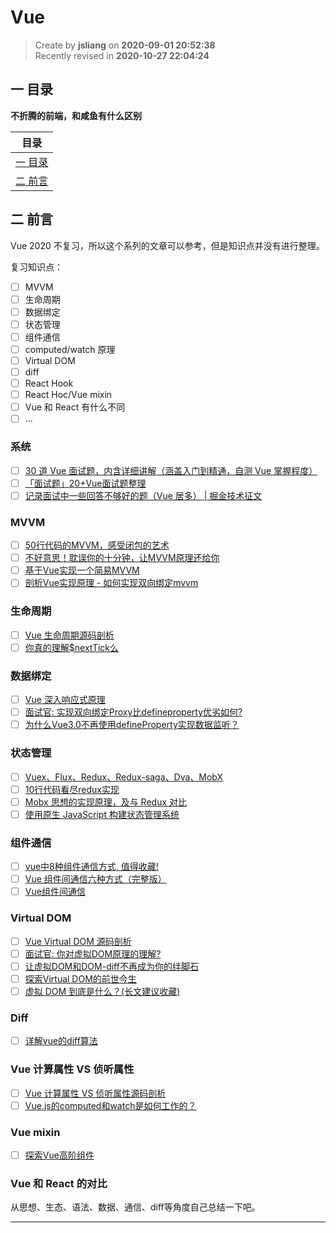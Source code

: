 Vue
===

> Create by **jsliang** on **2020-09-01 20:52:38**  
> Recently revised in **2020-10-27 22:04:24**

## 一 目录

**不折腾的前端，和咸鱼有什么区别**

| 目录 |
| --- |
| [一 目录](#chapter-one) |
| [二 前言](#chapter-two) |

## 二 前言



Vue 2020 不复习，所以这个系列的文章可以参考，但是知识点并没有进行整理。

复习知识点：

* [ ] MVVM
* [ ] 生命周期
* [ ] 数据绑定
* [ ] 状态管理
* [ ] 组件通信
* [ ] computed/watch 原理
* [ ] Virtual DOM
* [ ] diff
* [ ] React Hook
* [ ] React Hoc/Vue mixin
* [ ] Vue 和 React 有什么不同
* [ ] ...

### 系统

* [ ] [30 道 Vue 面试题，内含详细讲解（涵盖入门到精通，自测 Vue 掌握程度）](https://juejin.im/post/6844903918753808398)
* [ ] [「面试题」20+Vue面试题整理](https://juejin.im/post/6844904084374290446)
* [ ] [记录面试中一些回答不够好的题（Vue 居多） | 掘金技术征文](https://juejin.im/post/6844903569422811150)

### MVVM

* [ ] [50行代码的MVVM，感受闭包的艺术](https://juejin.im/post/5b1fa77451882513ea5cc2ca)
* [ ] [不好意思！耽误你的十分钟，让MVVM原理还给你](https://juejin.im/post/5abdd6f6f265da23793c4458)
* [ ] [基于Vue实现一个简易MVVM](https://juejin.im/post/5cd8a7c1f265da037a3d0992)
* [ ] [剖析Vue实现原理 - 如何实现双向绑定mvvm](https://github.com/DMQ/mvvm)

### 生命周期

* [ ] [Vue 生命周期源码剖析](https://ustbhuangyi.github.io/vue-analysis/v2/components/lifecycle.html)
* [ ] [你真的理解$nextTick么](https://juejin.im/post/5cd9854b5188252035420a13)

### 数据绑定

* [ ] [Vue 深入响应式原理](https://ustbhuangyi.github.io/vue-analysis/v2/reactive/)
* [ ] [面试官: 实现双向绑定Proxy比defineproperty优劣如何?](https://juejin.im/post/5acd0c8a6fb9a028da7cdfaf)
* [ ] [为什么Vue3.0不再使用defineProperty实现数据监听？](https://mp.weixin.qq.com/s/O8iL4o8oPpqTm4URRveOIA)

### 状态管理

* [ ] [Vuex、Flux、Redux、Redux-saga、Dva、MobX](https://zhuanlan.zhihu.com/p/53599723)
* [ ] [10行代码看尽redux实现](https://juejin.im/post/5def4831e51d45584b585000)
* [ ] [Mobx 思想的实现原理，及与 Redux 对比](https://zhuanlan.zhihu.com/p/25585910)
* [ ] [使用原生 JavaScript 构建状态管理系统](https://juejin.im/post/5b763528e51d45559e3a5b64)

### 组件通信

* [ ] [vue中8种组件通信方式, 值得收藏!](https://juejin.im/post/5d267dcdf265da1b957081a3)
* [ ] [Vue 组件间通信六种方式（完整版）](https://juejin.im/post/5cde0b43f265da03867e78d3)
* [ ] [Vue组件间通信](https://github.com/answershuto/learnVue/blob/master/docs/Vue%E7%BB%84%E4%BB%B6%E9%97%B4%E9%80%9A%E4%BF%A1.MarkDown)

### Virtual DOM

* [ ] [Vue Virtual DOM 源码剖析](https://ustbhuangyi.github.io/vue-analysis/v2/data-driven/virtual-dom.html)
* [ ] [面试官: 你对虚拟DOM原理的理解?](https://juejin.im/post/5d3f3bf36fb9a06af824b3e2)
* [ ] [让虚拟DOM和DOM-diff不再成为你的绊脚石](https://juejin.im/post/5c8e5e4951882545c109ae9c)
* [ ] [探索Virtual DOM的前世今生](https://zhuanlan.zhihu.com/p/35876032)
* [ ] [虚拟 DOM 到底是什么？(长文建议收藏)](https://mp.weixin.qq.com/s/oAlVmZ4Hbt2VhOwFEkNEhw)

### Diff

* [ ] [详解vue的diff算法](https://juejin.im/post/5affd01551882542c83301da)

### Vue 计算属性 VS 侦听属性

* [ ] [Vue 计算属性 VS 侦听属性源码剖析](https://ustbhuangyi.github.io/vue-analysis/v2/reactive/computed-watcher.html)
* [ ] [Vue.js的computed和watch是如何工作的？](https://juejin.im/post/5b87f13bf265da436479f3c1)

### Vue mixin

* [ ] [探索Vue高阶组件](http://hcysun.me/2018/01/05/%E6%8E%A2%E7%B4%A2Vue%E9%AB%98%E9%98%B6%E7%BB%84%E4%BB%B6/)

### Vue 和 React 的对比

从思想、生态、语法、数据、通信、diff等角度自己总结一下吧。

---

